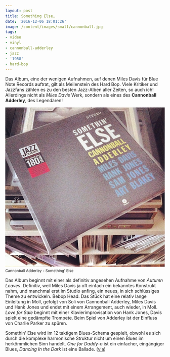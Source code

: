 ```yaml
---
layout: post
title: Something Else…
date: '2016-12-06 18:01:26'
image: /content/images/small/cannonball.jpg
tags:
- video
- vinyl
- cannonball-adderley
- jazz
- '1958'
- hard-bop
---
```


Das Album, eine der wenigen Aufnahmen, auf denen Miles Davis für Blue Note Records auftrat, gilt als Meilenstein des Hard Bop. Viele Kritiker und Jazzfans zählen es zu den besten Jazz-Alben aller Zeiten, so auch ich! Allerdings nicht als *Miles Davis* Werk, sondern als eines des **Cannonball Adderley**, des Legendären!

![Cannonball Adderley - Something' Else](/content/images/2016/12/dcac2f14b1dd11e3ac9f0acc7f6b018e_8.jpg)
<small>Cannonball Adderley - Something' Else</small>

Das Album beginnt mit einer als definitiv angesehen Aufnahme von *Autumn Leaves*. Definitiv, weil Miles Davis ja oft einfach ein bekanntes Konstrukt nahm, und manchmal erst im Studio anfing, ein neues, in sich schlüssiges Theme zu entwickeln. Bebop Head. Das Stück hat eine relativ lange Einleitung in Moll, gefolgt von Soli von Cannonball Adderley, Miles Davis und Hank Jones und endet mit einem Arrangement, auch wieder, in Moll. *Love for Sale* beginnt mit einer Klavierimprovisation von Hank Jones, Davis spielt eine gedämpfte Trompete. Beim Spiel von Adderley ist der Einfluss von Charlie Parker zu spüren.

Somethin’ Else wird im 12 taktigem Blues-Schema gespielt, obwohl es sich durch die komplexe harmonische Struktur nicht um einen Blues im herkömmlichen Sinn handelt. *One for Daddy-o* ist ein einfacher, eingängiger Blues, *Dancing In the Dark* ist eine Ballade. ([via](https://de.wikipedia.org/wiki/Somethin’_Else))
